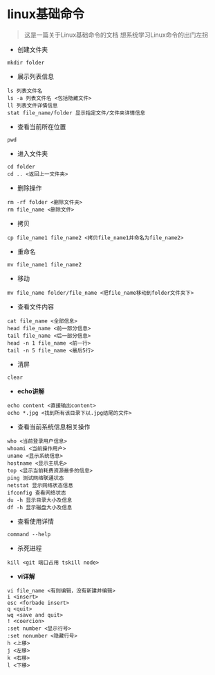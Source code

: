 # linux基础命令
> 这是一篇关于Linux基础命令的文档 想系统学习Linux命令的出门左拐
* 创建文件夹
```
mkdir folder
```
* 展示列表信息
```
ls 列表文件名
ls -a 列表文件名 <包括隐藏文件>
ll 列表文件详情信息
stat file_name/folder 显示指定文件/文件夹详情信息
```
* 查看当前所在位置
```
pwd
```
* 进入文件夹
```
cd folder
cd .. <返回上一文件夹>
```
* 删除操作
```
rm -rf folder <删除文件夹>
rm file_name <删除文件>
```
* 拷贝
```
cp file_name1 file_name2 <拷贝file_name1并命名为file_name2>
```
* 重命名
```
mv file_name1 file_name2
```
* 移动
```
mv file_name folder/file_name <把file_name移动到folder文件夹下>
```
* 查看文件内容
```
cat file_name <全部信息>
head file_name <前一部分信息>
tail file_name <后一部分信息>
head -n 1 file_name <前一行>
tail -n 5 file_name <最后5行>
```
* 清屏
```
clear
```
* **echo讲解**
```
echo content <直接输出content>
echo *.jpg <找到所有该目录下以.jpg结尾的文件>
```
* 查看当前系统信息相关操作
```
who <当前登录用户信息>
whoami <当前操作用户>
uname <显示系统信息>
hostname <显示主机名>
top <显示当前耗费资源最多的信息>
ping 测试网络联通状态
netstat 显示网络状态信息
ifconfig 查看网络状态
du -h 显示目录大小及信息
df -h 显示磁盘大小及信息
```
* 查看使用详情
```
command --help
```
* 杀死进程
```
kill <git 端口占用 tskill node>
```
* **vi详解**
```
vi file_name <有则编辑，没有新建并编辑>
i <insert>
esc <forbade insert>
q <quit>
wq <save and quit>
! <coercion>
:set number <显示行号>
:set nonumber <隐藏行号>
h <上移>
j <左移>
k <右移>
l <下移>
```
